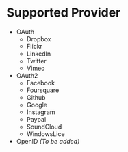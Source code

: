# Supported Provider

* OAuth
	- Dropbox
	- Flickr
	- LinkedIn
	- Twitter
	- Vimeo
* OAuth2
	- Facebook
	- Foursquare
	- Github
	- Google
	- Instagram
	- Paypal
	- SoundCloud
	- WindowsLice
* OpenID *(To be added)*